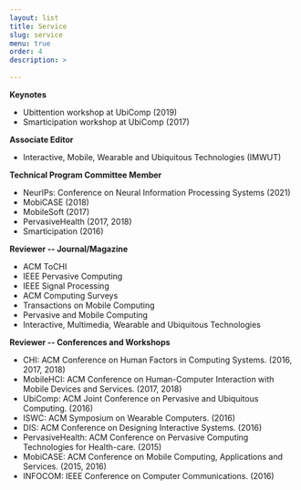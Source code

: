 ```yaml
---
layout: list
title: Service
slug: service
menu: true
order: 4
description: >
  
---
```



<B>Keynotes</B>
* Ubittention workshop at UbiComp (2019)
* Smarticipation workshop at UbiComp (2017)


<B>Associate Editor</B>
* Interactive, Mobile, Wearable and Ubiquitous Technologies (IMWUT)

<B>Technical Program Committee Member</B>
* NeurIPs: Conference on Neural Information Processing Systems (2021)
* MobiCASE (2018) 
* MobileSoft (2017) 
* PervasiveHealth (2017, 2018)  
* Smarticipation (2016)

<B>Reviewer -- Journal/Magazine</B>
* ACM ToCHI
* IEEE Pervasive Computing
* IEEE Signal Processing
* ACM Computing Surveys
* Transactions on Mobile Computing
* Pervasive and Mobile Computing
* Interactive, Multimedia, Wearable and Ubiquitous Technologies

<B>Reviewer -- Conferences and Workshops</B>
* CHI: ACM Conference on Human Factors in Computing Systems. (2016, 2017, 2018) 
* MobileHCI: ACM Conference on Human-Computer Interaction with Mobile Devices and Services. (2017, 2018)
* UbiComp: ACM Joint Conference on Pervasive and Ubiquitous Computing. (2016) 
* ISWC: ACM Symposium on Wearable Computers. (2016)
* DIS: ACM Conference on Designing Interactive Systems. (2016)
* PervasiveHealth: ACM Conference on Pervasive Computing Technologies for Health-care. (2015)
* MobiCASE: ACM Conference on Mobile Computing, Applications and Services. (2015, 2016)
* INFOCOM: IEEE Conference on Computer Communications. (2016)


